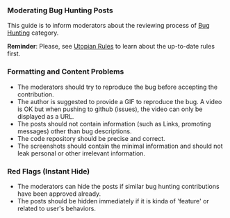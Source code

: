 ### Moderating Bug Hunting Posts

This guide is to inform moderators about the reviewing process of [Bug Hunting](https://utopian.io/bug-hunting/review) category. 

**Reminder**: Please, see [Utopian Rules](https://utopian.io/rules) to learn about the up-to-date rules first. 

### Formatting and Content Problems
- The moderators should try to reproduce the bug before accepting the contribution.
- The author is suggested to provide a GIF to reproduce the bug. A video is OK but when pushing to github (issues), the video can only be displayed as a URL.
- The posts should not contain information (such as Links, promoting messages) other than bug descriptions.
- The code repository should be precise and correct.
- The screenshots should contain the minimal information and should not leak personal or other irrelevant information.

### Red Flags (Instant Hide)
- The moderators can hide the posts if similar bug hunting contributions have been approved already. 
- The posts should be hidden immediately if it is kinda of 'feature' or related to user's behaviors.
